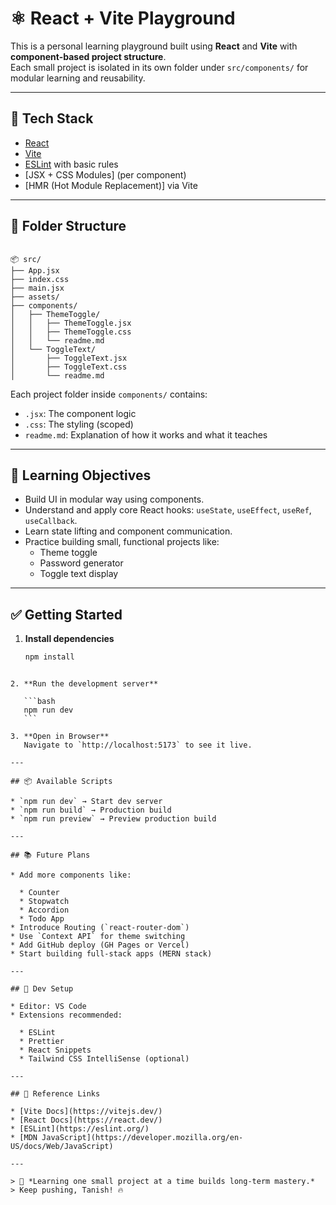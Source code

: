 # ⚛️ React + Vite Playground

This is a personal learning playground built using **React** and **Vite** with **component-based project structure**.  
Each small project is isolated in its own folder under `src/components/` for modular learning and reusability.

---

## 🚀 Tech Stack

- [React](https://react.dev/)
- [Vite](https://vitejs.dev/)
- [ESLint](https://eslint.org/) with basic rules
- [JSX + CSS Modules] (per component)
- [HMR (Hot Module Replacement)] via Vite

---

## 📁 Folder Structure

```

📦 src/
├── App.jsx
├── index.css
├── main.jsx
├── assets/
├── components/
│   ├── ThemeToggle/
│   │   ├── ThemeToggle.jsx
│   │   ├── ThemeToggle.css
│   │   └── readme.md
│   └── ToggleText/
│       ├── ToggleText.jsx
│       ├── ToggleText.css
│       └── readme.md

````

Each project folder inside `components/` contains:
- `.jsx`: The component logic
- `.css`: The styling (scoped)
- `readme.md`: Explanation of how it works and what it teaches

---

## 🧠 Learning Objectives

- Build UI in modular way using components.
- Understand and apply core React hooks: `useState`, `useEffect`, `useRef`, `useCallback`.
- Learn state lifting and component communication.
- Practice building small, functional projects like:
  - Theme toggle
  - Password generator
  - Toggle text display

---

## ✅ Getting Started

1. **Install dependencies**
   ```bash
   npm install
````

2. **Run the development server**

   ```bash
   npm run dev
   ```

3. **Open in Browser**
   Navigate to `http://localhost:5173` to see it live.

---

## 📦 Available Scripts

* `npm run dev` → Start dev server
* `npm run build` → Production build
* `npm run preview` → Preview production build

---

## 📚 Future Plans

* Add more components like:

  * Counter
  * Stopwatch
  * Accordion
  * Todo App
* Introduce Routing (`react-router-dom`)
* Use `Context API` for theme switching
* Add GitHub deploy (GH Pages or Vercel)
* Start building full-stack apps (MERN stack)

---

## 🧰 Dev Setup

* Editor: VS Code
* Extensions recommended:

  * ESLint
  * Prettier
  * React Snippets
  * Tailwind CSS IntelliSense (optional)

---

## 📖 Reference Links

* [Vite Docs](https://vitejs.dev/)
* [React Docs](https://react.dev/)
* [ESLint](https://eslint.org/)
* [MDN JavaScript](https://developer.mozilla.org/en-US/docs/Web/JavaScript)

---

> 🧠 *Learning one small project at a time builds long-term mastery.*
> Keep pushing, Tanish! 🔥

